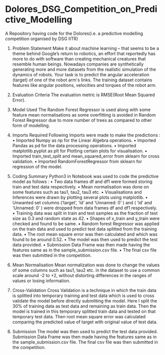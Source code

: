 # Dolores_DSG_Competition_on_Predictive_Modelling
A Repository having code for the Dolores(i.e. a predictive modelling competition organised by DSG IITR)

1. Problem Statement
Make it about machine learning – that seems to be a theme behind Google’s return to robotics, an effort that reportedly has more to do with software than creating mechanical creatures that resemble human beings. Nowadays companies are synthetically generating more and more datasets from the realistic simulation of the dynamics of robots. Your task is to predict the angular acceleration (target) of one of the robot arm's links. The training dataset contains features like angular positions, velocities and torques of the robot arm.

2. Evaluation Criteria
The evaluation metric is RMSE(Root Mean Squared Error).

3. Model Used
The Random Forest Regressor is used along with some feature mean normalisations as some overfitting is avoided in Random Forest Regressor due to more number of trees as compared to other form of modelling.

4. Imports Required
Following Imports were made to make the predictions :
• Imported Numpy as np for the Linear Algebra operations.
• Imported Pandas as pd for the data processing operations.
• Imported matplotlib.pyplot as plt for Plotting certain plots for visualisation.
• Imported train_test_split and mean_squared_error from sklearn for cross validation.
• Imported RandomForestRegressor from sklearn for regression of the model.

5. Coding Summary
Python3 in Notebook was used to code the predictive model as follows :
• Two data frames df and df1 were formed storing train and test data respectively.
• Mean normalisation was done on some features such as tau1, tau2, tau3 etc.
• Visualisations and Inferences were drawn by plotting several plots using matplotlib.
• Unwanted set columns (‘target’, ‘id’ and ‘Unnamed: 0’ ) and ( ‘id’ and ‘Unnamed: 0’ ) were dropped from data frames df and df1 respectively.
• Training data was split in train and test samples as the fraction of test size as 0.3 and random state as 42.
• Shapes of x_train and y_train were checked and found to be same.
• Random forest Regressor was applied on the train data and used to predict test data splitted from the training data.
• The root mean square error was then calculated and which was found to be around 0.52.
• The model was then used to predict the test data provided.
• Submission Data Frame was then made having the features same as in the sample_submission.csv file.
• The final csv file was then submitted in the competition.

6. Mean Normalisation
Mean normalization was done to change the values of some columns such as tau1, tau2 etc. in the dataset to use a common scale around -2 to +2, without distorting differences in the ranges of values or losing information.

7. Cross-Validation
Cross Validation is a technique in which the train data is splitted into temporary training and test data which is used to cross validate the model before directly submitting the model. Here I split the 30% of training data as test data and remaining as train data. Then the model is trained in this temporary splitted train data and tested on that temporary test data. Then root mean square error was calculated comparing the predicted value of target with original value of test data.

8. Submission
The model was then used to predict the test data provided. Submission Data Frame was then made having the features same as in the sample_submission.csv file. The final csv file was then submitted in the competition.
